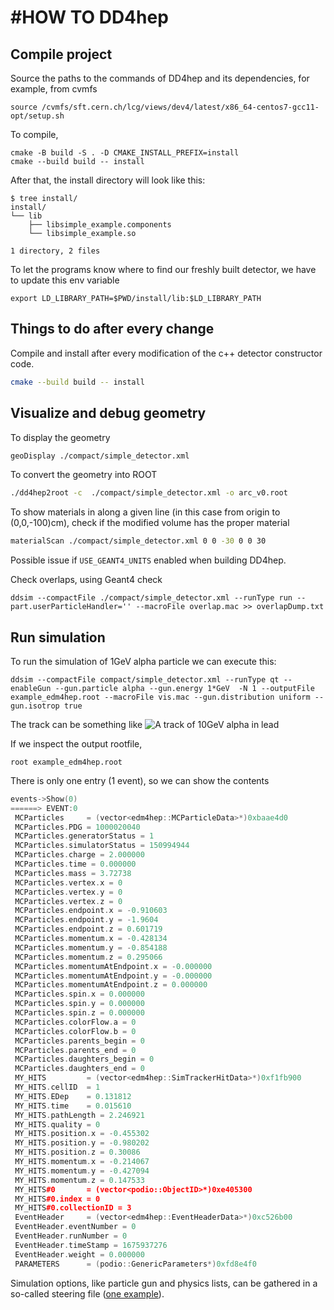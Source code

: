 #HOW TO DD4hep
==============

## Compile project

Source the paths to the commands of DD4hep and its dependencies, for example, from cvmfs

```shell
source /cvmfs/sft.cern.ch/lcg/views/dev4/latest/x86_64-centos7-gcc11-opt/setup.sh 
```

To compile,
```shell
cmake -B build -S . -D CMAKE_INSTALL_PREFIX=install
cmake --build build -- install
```

After that, the install directory will look like this:

```shell
$ tree install/
install/
└── lib
    ├── libsimple_example.components
    └── libsimple_example.so

1 directory, 2 files
```

To let the programs know where to find our freshly built detector, we have to update this env variable

```shell
export LD_LIBRARY_PATH=$PWD/install/lib:$LD_LIBRARY_PATH
```

## Things to do after every change

Compile and install after every modification of the c++ detector constructor code.

```bash
cmake --build build -- install
```

## Visualize and debug geometry

To display the geometry

```bash
geoDisplay ./compact/simple_detector.xml
```

To convert the geometry into ROOT

```bash
./dd4hep2root -c  ./compact/simple_detector.xml -o arc_v0.root
```


To show materials in along a given line (in this case from origin to (0,0,-100)cm), check if the modified volume has the proper material

```bash
materialScan ./compact/simple_detector.xml 0 0 -30 0 0 30
```

Possible issue if `USE_GEANT4_UNITS` enabled when building DD4hep.

Check overlaps, using Geant4 check
```shell
ddsim --compactFile ./compact/simple_detector.xml --runType run --part.userParticleHandler='' --macroFile overlap.mac >> overlapDump.txt
```

## Run simulation

To run the simulation of 1GeV alpha particle we can execute this:

```shell
ddsim --compactFile compact/simple_detector.xml --runType qt --enableGun --gun.particle alpha --gun.energy 1*GeV  -N 1 --outputFile example_edm4hep.root --macroFile vis.mac --gun.distribution uniform --gun.isotrop true
```

The track can be something like ![A track of 10GeV alpha in lead](https://mattermost.web.cern.ch/files/f1tnt4n4n7dabk7zpbnwxbyxdc/public?h=usG4tmiWGuhWBAujICrw-K5bv63s6TR0izjSpG4CvjM)

If we inspect the output rootfile,

```shell
root example_edm4hep.root
```

There is only one entry (1 event), so we can show the contents

```cpp
events->Show(0)
======> EVENT:0
 MCParticles     = (vector<edm4hep::MCParticleData>*)0xbaae4d0
 MCParticles.PDG = 1000020040
 MCParticles.generatorStatus = 1
 MCParticles.simulatorStatus = 150994944
 MCParticles.charge = 2.000000
 MCParticles.time = 0.000000
 MCParticles.mass = 3.72738
 MCParticles.vertex.x = 0
 MCParticles.vertex.y = 0
 MCParticles.vertex.z = 0
 MCParticles.endpoint.x = -0.910603
 MCParticles.endpoint.y = -1.9604
 MCParticles.endpoint.z = 0.601719
 MCParticles.momentum.x = -0.428134
 MCParticles.momentum.y = -0.854188
 MCParticles.momentum.z = 0.295066
 MCParticles.momentumAtEndpoint.x = -0.000000
 MCParticles.momentumAtEndpoint.y = -0.000000
 MCParticles.momentumAtEndpoint.z = 0.000000
 MCParticles.spin.x = 0.000000
 MCParticles.spin.y = 0.000000
 MCParticles.spin.z = 0.000000
 MCParticles.colorFlow.a = 0
 MCParticles.colorFlow.b = 0
 MCParticles.parents_begin = 0
 MCParticles.parents_end = 0
 MCParticles.daughters_begin = 0
 MCParticles.daughters_end = 0
 MY_HITS         = (vector<edm4hep::SimTrackerHitData>*)0xf1fb900
 MY_HITS.cellID  = 1
 MY_HITS.EDep    = 0.131812
 MY_HITS.time    = 0.015610
 MY_HITS.pathLength = 2.246921
 MY_HITS.quality = 0
 MY_HITS.position.x = -0.455302
 MY_HITS.position.y = -0.980202
 MY_HITS.position.z = 0.30086
 MY_HITS.momentum.x = -0.214067
 MY_HITS.momentum.y = -0.427094
 MY_HITS.momentum.z = 0.147533
 MY_HITS#0       = (vector<podio::ObjectID>*)0xe405300
 MY_HITS#0.index = 0
 MY_HITS#0.collectionID = 3
 EventHeader     = (vector<edm4hep::EventHeaderData>*)0xc526b00
 EventHeader.eventNumber = 0
 EventHeader.runNumber = 0
 EventHeader.timeStamp = 1675937276
 EventHeader.weight = 0.000000
 PARAMETERS      = (podio::GenericParameters*)0xfd8e4f0
```

Simulation options, like particle gun and physics lists, can be gathered in a so-called steering file ([one example](https://github.com/atolosadelgado/ARC_detector/blob/f96e1990e40c0b51588464b8c53c2980968ca937/arcsim.py)).
